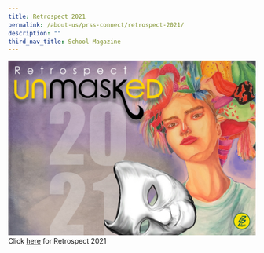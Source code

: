 ```yaml
---
title: Retrospect 2021
permalink: /about-us/prss-connect/retrospect-2021/
description: ""
third_nav_title: School Magazine
---
```

![](/images/Proposal%2010e%20as%20at%20110122%20Cover%20Design.jpeg)
Click&nbsp;<a href="https://go.gov.sg/prss-retrospect2021" target="_blank">here</a>&nbsp;for Retrospect 2021